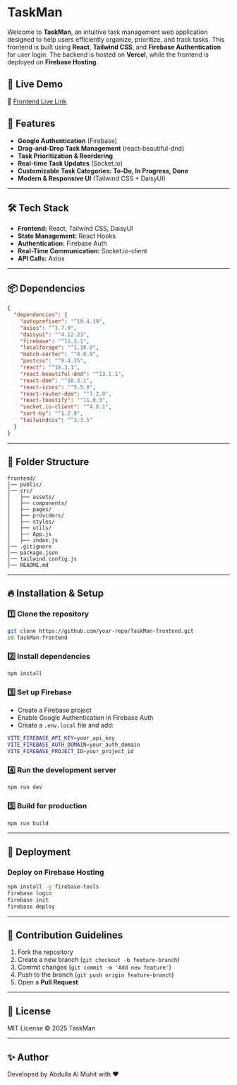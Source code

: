 # TaskMan

Welcome to **TaskMan**, an intuitive task management web application designed to help users efficiently organize, prioritize, and track tasks. This frontend is built using **React**, **Tailwind CSS**, and **Firebase Authentication** for user login. The backend is hosted on **Vercel**, while the frontend is deployed on **Firebase Hosting**.

## 🚀 Live Demo
🔗 [Frontend Live Link](https://task-project-990a6.web.app)

## 🚀 Features
- **Google Authentication** (Firebase)
- **Drag-and-Drop Task Management** (react-beautiful-dnd)
- **Task Prioritization & Reordering**
- **Real-time Task Updates** (Socket.io)
- **Customizable Task Categories: To-Do, In Progress, Done**
- **Modern & Responsive UI** (Tailwind CSS + DaisyUI)

---

## 🛠️ Tech Stack
- **Frontend:** React, Tailwind CSS, DaisyUI
- **State Management:** React Hooks
- **Authentication:** Firebase Auth
- **Real-Time Communication:** Socket.io-client
- **API Calls:** Axios

---

## 📦 Dependencies
```json
{
  "dependencies": {
    "autoprefixer": "^10.4.19",
    "axios": "^1.7.9",
    "daisyui": "^4.12.23",
    "firebase": "^11.3.1",
    "localforage": "^1.10.0",
    "match-sorter": "^8.0.0",
    "postcss": "^8.4.35",
    "react": "^18.3.1",
    "react-beautiful-dnd": "^13.1.1",
    "react-dom": "^18.3.1",
    "react-icons": "^5.5.0",
    "react-router-dom": "^7.2.0",
    "react-toastify": "^11.0.3",
    "socket.io-client": "^4.8.1",
    "sort-by": "^1.2.0",
    "tailwindcss": "^3.3.5"
  }
}
```

---

## 📁 Folder Structure
```
frontend/
│── public/
│── src/
│   ├── assets/
│   ├── components/
│   ├── pages/
│   ├── providers/
│   ├── styles/
│   ├── utils/
│   ├── App.js
│   ├── index.js
│── .gitignore
│── package.json
│── tailwind.config.js
│── README.md
```

---

## 🔥 Installation & Setup
### 1️⃣ Clone the repository
```sh
git clone https://github.com/your-repo/TaskMan-frontend.git
cd TaskMan-frontend
```

### 2️⃣ Install dependencies
```sh
npm install
```

### 3️⃣ Set up Firebase
- Create a Firebase project
- Enable Google Authentication in Firebase Auth
- Create a `.env.local` file and add:
```sh
VITE_FIREBASE_API_KEY=your_api_key
VITE_FIREBASE_AUTH_DOMAIN=your_auth_domain
VITE_FIREBASE_PROJECT_ID=your_project_id
```

### 4️⃣ Run the development server
```sh
npm run dev
```

### 5️⃣ Build for production
```sh
npm run build
```

---

## 🚀 Deployment
### Deploy on Firebase Hosting
```sh
npm install -g firebase-tools
firebase login
firebase init
firebase deploy
```

---

## 📌 Contribution Guidelines
1. Fork the repository
2. Create a new branch (`git checkout -b feature-branch`)
3. Commit changes (`git commit -m 'Add new feature'`)
4. Push to the branch (`git push origin feature-branch`)
5. Open a **Pull Request**

---

## 📄 License
MIT License © 2025 TaskMan

---

## ✨ Author
Developed by Abdulla Al Muhit with ❤️
